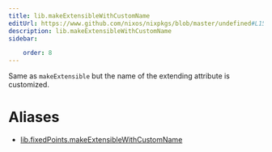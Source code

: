 ```yaml
---
title: lib.makeExtensibleWithCustomName
editUrl: https://www.github.com/nixos/nixpkgs/blob/master/undefined#L151C34
description: lib.makeExtensibleWithCustomName
sidebar:

    order: 8
---
```


Same as `makeExtensible` but the name of the extending attribute is
customized.


# Aliases

- [lib.fixedPoints.makeExtensibleWithCustomName](/nix-doc-comments/reference/lib/fixedpoints/lib-fixedpoints-makeextensiblewithcustomname)


